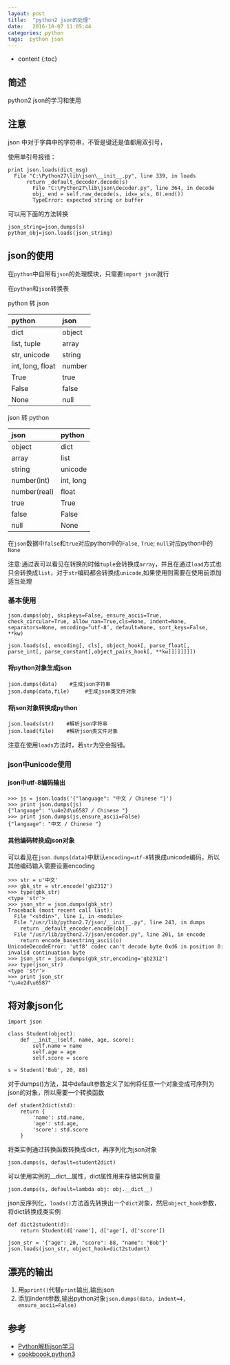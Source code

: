 ```yaml
---
layout: post
title:  "python2 json的处理"
date:   2016-10-07 11:05:44
categories: python
tags:  python json 
---
```



* content
{:toc}

## 简述

python2 json的学习和使用







## 注意

json 中对于字典中的字符串，不管是键还是值都用双引号，

使用单引号报错：

```
print json.loads(dict_msg)
  File "C:\Python27\lib\json\__init__.py", line 339, in loads
      return _default_decoder.decode(s)
        File "C:\Python27\lib\json\decoder.py", line 364, in decode
	    obj, end = self.raw_decode(s, idx=_w(s, 0).end())
	    TypeError: expected string or buffer
```

可以用下面的方法转换

```
json_string=json.dumps(s)
python_obj=json.loads(json_string)
```


## json的使用

在```python```中自带有```json```的处理模块，只需要```import json```就行


在```python```和```json```转换表

python 转 json

|     python     |      json      |
|:---------------|:---------------|
|dict            |object          |
|list, tuple     |array           |
|str, unicode    |string          |
|int, long, float|number          |
|True            |true            |
|False           |false           |
|None            |null            |



json 转 python

|     json       |     python     |
|:---------------|:---------------|
|object          |dict            |
|array           |list            |
|string          |unicode         |
|number(int)     |int, long       |
|number(real)    |float           |
|true            |True            |
|false           |False           |
|null            |None            |


在```json```数据中```false```和```true```对应python中的```False```, ```True```; ```null```对应python中的```None```

注意:通过表可以看见在转换的时候```tuple```会转换成```array```，并且在通过```load```方式也只会转换成```list```，对于```str```编码都会转换成```unicode```,如果使用则需要在使用前添加适当处理

### 基本使用

```
json.dumps(obj, skipkeys=False, ensure_ascii=True, check_circular=True, allow_nan=True,cls=None, indent=None, separators=None, encoding="utf-8″, default=None, sort_keys=False, **kw)

json.loads(s[, encoding[, cls[, object_hook[, parse_float[, parse_int[, parse_constant[,object_pairs_hook[, **kw]]]]]]]])
```

#### 将python对象生成json

```
json.dumps(data)    #生成json字符串
json.dump(data,file)     #生成json类文件对象
```

#### 将json对象转换成python

```
json.loads(str)    #解析json字符串
json.load(file)    #解析json类文件对象
```

注意在使用```loads```方法时，若```str```为空会报错。

### json中unicode使用

#### json中utf-8编码输出

```
>>> js = json.loads('{"language": "中文 / Chinese "}')
>>> print json.dumps(js)
{"language": "\u4e2d\u6587 / Chinese "}
>>> print json.dumps(js,ensure_ascii=False)
{"language": "中文 / Chinese "}
```

#### 其他编码转换成json对象

可以看见在```json.dumps(data)```中默认```encoding=utf-8```转换成unicode编码，所以其他编码输入需要设置encoding

```
>>> str = u'中文'
>>> gbk_str = str.encode('gb2312')
>>> type(gbk_str)
<type 'str'>
>>> json_str = json.dumps(gbk_str)
Traceback (most recent call last):
  File "<stdin>", line 1, in <module>
  File "/usr/lib/python2.7/json/__init__.py", line 243, in dumps
    return _default_encoder.encode(obj)
  File "/usr/lib/python2.7/json/encoder.py", line 201, in encode
    return encode_basestring_ascii(o)
UnicodeDecodeError: 'utf8' codec can't decode byte 0xd6 in position 0: invalid continuation byte
>>> json_str = json.dumps(gbk_str,encoding='gb2312')
>>> type(json_str)
<type 'str'>
>>> print json_str
"\u4e2d\u6587"
```

## 将对象json化

```
import json

class Student(object):
    def __init__(self, name, age, score):
        self.name = name
        self.age = age
        self.score = score
		
s = Student('Bob', 20, 88)		
```

对于dumps()方法，其中default参数定义了如何将任意一个对象变成可序列为json的对象，所以需要一个转换函数

```
def student2dict(std):
    return {
        'name': std.name,
        'age': std.age,
        'score': std.score
    }
```

将类实例通过转换函数转换成dict，再序列化为json对象

```
json.dumps(s, default=student2dict)
```

可以使用实例的__dict__属性，dict属性用来存储实例变量

```
json.dumps(s, default=lambda obj: obj.__dict__)  
```

json反序列化，```loads()```方法首先转换出一个```dict```对象，然后```object_hook```参数，将dict转换成类实例

```
def dict2student(d):
    return Student(d['name'], d['age'], d['score'])
	
json_str = '{"age": 20, "score": 88, "name": "Bob"}'
json.loads(json_str, object_hook=dict2student)
```



## 漂亮的输出

1. 用```pprint()```代替```print```输出,输出json
2. 添加indent参数,输出python对象```json.dumps(data, indent=4, ensure_ascii=False)```

## 参考

* [Python解析json学习](http://crazyof.me/blog/archives/368.html)
* [cookboook,python3](http://python3-cookbook.readthedocs.io/zh_CN/latest/c06/p02_read-write_json_data.html)
